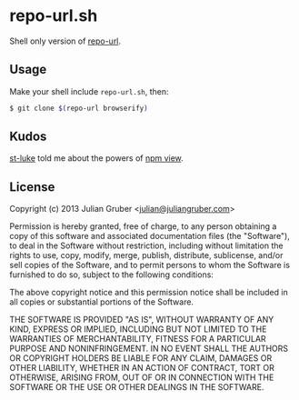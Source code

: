 
# repo-url.sh

Shell only version of [repo-url](https://github.com/juliangruber/repo-url).

## Usage

Make your shell include `repo-url.sh`, then:

```bash
$ git clone $(repo-url browserify)
```

## Kudos

[st-luke](https://github.com/st-luke) told me about the powers of [npm view](https://npmjs.org/api/view.html).

## License

Copyright (c) 2013 Julian Gruber &lt;julian@juliangruber.com&gt;

Permission is hereby granted, free of charge, to any person obtaining a copy
of this software and associated documentation files (the "Software"), to deal
in the Software without restriction, including without limitation the rights
to use, copy, modify, merge, publish, distribute, sublicense, and/or sell
copies of the Software, and to permit persons to whom the Software is
furnished to do so, subject to the following conditions:

The above copyright notice and this permission notice shall be included in
all copies or substantial portions of the Software.

THE SOFTWARE IS PROVIDED "AS IS", WITHOUT WARRANTY OF ANY KIND, EXPRESS OR
IMPLIED, INCLUDING BUT NOT LIMITED TO THE WARRANTIES OF MERCHANTABILITY,
FITNESS FOR A PARTICULAR PURPOSE AND NONINFRINGEMENT. IN NO EVENT SHALL THE
AUTHORS OR COPYRIGHT HOLDERS BE LIABLE FOR ANY CLAIM, DAMAGES OR OTHER
LIABILITY, WHETHER IN AN ACTION OF CONTRACT, TORT OR OTHERWISE, ARISING FROM,
OUT OF OR IN CONNECTION WITH THE SOFTWARE OR THE USE OR OTHER DEALINGS IN
THE SOFTWARE.
